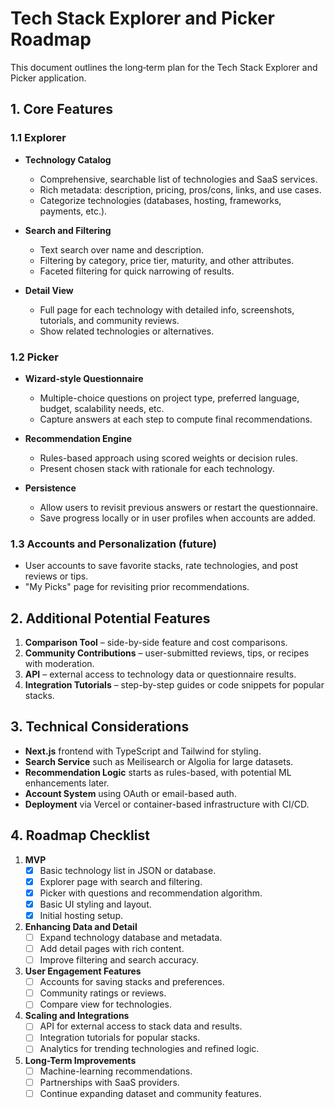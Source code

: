 # Tech Stack Explorer and Picker Roadmap

This document outlines the long‐term plan for the Tech Stack Explorer and Picker application.

## 1. Core Features

### 1.1 Explorer
- **Technology Catalog**
  - Comprehensive, searchable list of technologies and SaaS services.
  - Rich metadata: description, pricing, pros/cons, links, and use cases.
  - Categorize technologies (databases, hosting, frameworks, payments, etc.).

- **Search and Filtering**
  - Text search over name and description.
  - Filtering by category, price tier, maturity, and other attributes.
  - Faceted filtering for quick narrowing of results.

- **Detail View**
  - Full page for each technology with detailed info, screenshots, tutorials, and community reviews.
  - Show related technologies or alternatives.

### 1.2 Picker
- **Wizard-style Questionnaire**
  - Multiple-choice questions on project type, preferred language, budget, scalability needs, etc.
  - Capture answers at each step to compute final recommendations.

- **Recommendation Engine**
  - Rules-based approach using scored weights or decision rules.
  - Present chosen stack with rationale for each technology.

- **Persistence**
  - Allow users to revisit previous answers or restart the questionnaire.
  - Save progress locally or in user profiles when accounts are added.

### 1.3 Accounts and Personalization (future)
- User accounts to save favorite stacks, rate technologies, and post reviews or tips.
- "My Picks" page for revisiting prior recommendations.

## 2. Additional Potential Features
1. **Comparison Tool** – side-by-side feature and cost comparisons.
2. **Community Contributions** – user-submitted reviews, tips, or recipes with moderation.
3. **API** – external access to technology data or questionnaire results.
4. **Integration Tutorials** – step-by-step guides or code snippets for popular stacks.

## 3. Technical Considerations
- **Next.js** frontend with TypeScript and Tailwind for styling.
- **Search Service** such as Meilisearch or Algolia for large datasets.
- **Recommendation Logic** starts as rules-based, with potential ML enhancements later.
- **Account System** using OAuth or email-based auth.
- **Deployment** via Vercel or container-based infrastructure with CI/CD.

## 4. Roadmap Checklist
1. **MVP**
   - [x] Basic technology list in JSON or database.
   - [x] Explorer page with search and filtering.
   - [x] Picker with questions and recommendation algorithm.
   - [x] Basic UI styling and layout.
   - [x] Initial hosting setup.
2. **Enhancing Data and Detail**
   - [ ] Expand technology database and metadata.
   - [ ] Add detail pages with rich content.
   - [ ] Improve filtering and search accuracy.
3. **User Engagement Features**
   - [ ] Accounts for saving stacks and preferences.
   - [ ] Community ratings or reviews.
   - [ ] Compare view for technologies.
4. **Scaling and Integrations**
   - [ ] API for external access to stack data and results.
   - [ ] Integration tutorials for popular stacks.
   - [ ] Analytics for trending technologies and refined logic.
5. **Long-Term Improvements**
   - [ ] Machine-learning recommendations.
   - [ ] Partnerships with SaaS providers.
   - [ ] Continue expanding dataset and community features.
